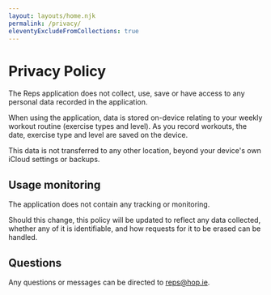 ```yaml
---
layout: layouts/home.njk
permalink: /privacy/
eleventyExcludeFromCollections: true
---
```


# Privacy Policy

The Reps application does not collect, use, save or have access to any personal data recorded in the application.

When using the application, data is stored on-device relating to your weekly workout routine (exercise types and level). As you record workouts, the date, exercise type and level are saved on the device.

This data is not transferred to any other location, beyond your device's own iCloud settings or backups.

## Usage monitoring

The application does not contain any tracking or monitoring.

Should this change, this policy will be updated to reflect any data collected, whether any of it is identifiable, and how requests for it to be erased can be handled.

## Questions

Any questions or messages can be directed to <a href="mailto:reps@hop.ie">reps@hop.ie</a>.
